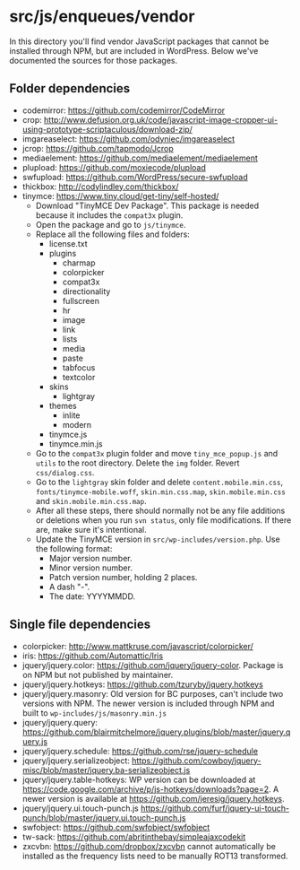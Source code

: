 # src/js/enqueues/vendor

In this directory you'll find vendor JavaScript packages that cannot be installed through NPM, but are included in WordPress. Below we've documented the sources for those packages.

## Folder dependencies

- codemirror: https://github.com/codemirror/CodeMirror
- crop: http://www.defusion.org.uk/code/javascript-image-cropper-ui-using-prototype-scriptaculous/download-zip/
- imgareaselect: https://github.com/odyniec/imgareaselect
- jcrop: https://github.com/tapmodo/Jcrop
- mediaelement: https://github.com/mediaelement/mediaelement
- plupload: https://github.com/moxiecode/plupload
- swfupload: https://github.com/WordPress/secure-swfupload
- thickbox: http://codylindley.com/thickbox/
- tinymce: https://www.tiny.cloud/get-tiny/self-hosted/
  - Download "TinyMCE Dev Package". This package is needed because it includes
    the `compat3x` plugin.
  - Open the package and go to `js/tinymce`.
  - Replace all the following files and folders:
    * license.txt
    * plugins
      * charmap
      * colorpicker
      * compat3x
      * directionality
      * fullscreen
      * hr
      * image
      * link
      * lists
      * media
      * paste
      * tabfocus
      * textcolor
    * skins
      * lightgray
    * themes
      * inlite
      * modern
    * tinymce.js
    * tinymce.min.js
  - Go to the `compat3x` plugin folder and move `tiny_mce_popup.js` and `utils`
    to the root directory. Delete the `img` folder. Revert `css/dialog.css`.
  - Go to the `lightgray` skin folder and delete `content.mobile.min.css`,
    `fonts/tinymce-mobile.woff`, `skin.min.css.map`, `skin.mobile.min.css` and
    `skin.mobile.min.css.map`.
  - After all these steps, there should normally not be any file additions or
    deletions when you run `svn status`, only file modifications. If there are,
    make sure it's intentional.
  - Update the TinyMCE version in `src/wp-includes/version.php`. Use the
    following format:
    - Major version number.
    - Minor version number.
    - Patch version number, holding 2 places.
    - A dash "-".
    - The date: YYYYMMDD.

## Single file dependencies

- colorpicker: http://www.mattkruse.com/javascript/colorpicker/
- iris: https://github.com/Automattic/Iris
- jquery/jquery.color: https://github.com/jquery/jquery-color. Package is on NPM but not published by maintainer.
- jquery/jquery.hotkeys: https://github.com/tzuryby/jquery.hotkeys
- jquery/jquery.masonry: Old version for BC purposes, can't include two versions with NPM. The newer version is included through NPM and built to `wp-includes/js/masonry.min.js`
- jquery/jquery.query: https://github.com/blairmitchelmore/jquery.plugins/blob/master/jquery.query.js
- jquery/jquery.schedule: https://github.com/rse/jquery-schedule
- jquery/jquery.serializeobject: https://github.com/cowboy/jquery-misc/blob/master/jquery.ba-serializeobject.js
- jquery/jquery.table-hotkeys: WP version can be downloaded at https://code.google.com/archive/p/js-hotkeys/downloads?page=2. A newer version is available at https://github.com/jeresig/jquery.hotkeys.
- jquery/jquery.ui.touch-punch.js https://github.com/furf/jquery-ui-touch-punch/blob/master/jquery.ui.touch-punch.js
- swfobject: https://github.com/swfobject/swfobject
- tw-sack: https://github.com/abritinthebay/simpleajaxcodekit
- zxcvbn: https://github.com/dropbox/zxcvbn cannot automatically be installed as the frequency lists need to be manually ROT13 transformed.
